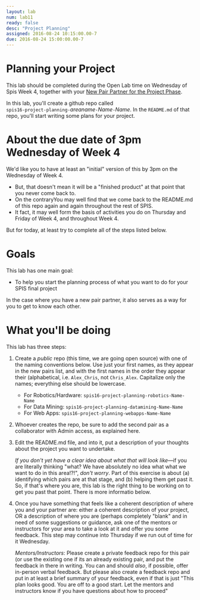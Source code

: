 ```yaml
---
layout: lab
num: lab11
ready: false
desc: "Project Planning"
assigned: 2016-08-24 10:15:00.00-7
due: 2016-08-24 15:00:00.00-7
---
```


# Planning your Project

This lab should be completed during the Open Lab time on Wednesday of Spis Week 4, together with your [New Pair Partner for the Project Phase](/info/pairs/).

In this lab, you'll create a github repo called <br>
`spis16-project-planning-`<em>areaname</em>`-`<em>Name</em>`-`<em>Name</em>. In the `README.md` of that repo,
you'll start writing some plans for your project.

# About the due date of 3pm Wednesday of Week 4

We'd like you to have at least an "initial" version of this by 3pm on the Wednesday of Week 4. 

* But, that doesn't mean it will be a "finished product" at that point that you never come back to.  
* On the contraryYou may well find that we come back to the README.md of this repo again and again throughout the rest
of SPIS.
* It fact, it may well form the basis of activities you do on Thursday and Friday of Week 4, and throughout Week 4.

But for today, at least try to complete all of the steps listed below.


# Goals

This lab has one main goal:

* To help you start the planning process of what you want to do for your SPIS final project

In the case where you have a new pair partner, it also serves as a way for you to get to know each other.

# What you'll be doing

This lab has three steps:

1.  Create a *public* repo (this time, we are going open source) with one of the naming conventions below.  Use just your 
    first names, as they appear in the new pairs list, and with the first names in the order they appear their (alphabetical, i.e. `Alex_Chris`, not `Chris_Alex`.   Capitalize only the names; everything else should be lowercase.

    * For Robotics/Hardware: `spis16-project-planning-robotics-Name-Name`
    * For Data Mining: `spis16-project-planning-datamining-Name-Name`
    * For Web Apps: `spis16-project-planning-webapps-Name-Name`
    
2.  Whoever creates the repo, be sure to add the second pair as a collaborator with Admin access, as explained here.

3.  Edit the README.md file, and into it, put a description of your thoughts about the project you want to undertake.

    *If you don't yet have a clear idea about what that will look like*&mdash;if you are literally thinking "what? We have
    absolutely no idea what what we want to do in this area!?!", *don't worry*.  Part of this exercise is about (a) identifying which pairs are at that stage, and (b) helping them get past it.   So, if that's where you are,
    this lab is the right thing to be working on to get you past that point.   There is more informatio below.
    
4.  Once you have something that feels like a coherent description of where you and your partner are: either a 
    coherent description of your project, OR a description of where you are (perhaps completely "blank" and in need
    of some suggestions or guidance, ask one of the mentors or instructors for your area to take a look at it and
    offer you some feedback.      This step may continue into Thursday if we run out of time for it Wednesday.

    *Mentors/Instructors*: Please create a private feedback repo for this pair (or use the existing one if its an
    already existing pair, and put the feedback in there in writing.  You can and should *also*, if possible,
    offer in-person verbal feedback.  But please also create a feedback repo and put in at least a brief summary
    of your feedback, even if that is just "This plan looks good.  You are off to a good start.  Let the
    mentors and instructors know if you have questions about how to proceed"
    
    
